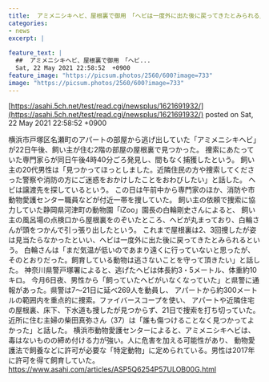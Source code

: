 ```yaml
---
title:  アミメニシキヘビ、屋根裏で御用　「ヘビは一度外に出た後に戻ってきたとみられる」  
categories:
- news
excerpt: |
  
feature_text: |
  ##  アミメニシキヘビ、屋根裏で御用　「ヘビ...
  Sat, 22 May 2021 22:58:52  +0900
feature_image: "https://picsum.photos/2560/600?image=733"
image: "https://picsum.photos/2560/600?image=733"
---
```


[https://asahi.5ch.net/test/read.cgi/newsplus/1621691932/](https://asahi.5ch.net/test/read.cgi/newsplus/1621691932/)
posted on Sat, 22 May 2021 22:58:52  +0900

<!--more-->

横浜市戸塚区名瀬町のアパートの部屋から逃げ出していた「アミメニシキヘビ」が22日午後、飼い主が住む2階の部屋の屋根裏で見つかった。 捜索にあたっていた専門家らが同日午後4時40分ごろ発見し、間もなく捕獲したという。 飼い主の20代男性は「見つかってほっとしました。近隣住民の方や捜索してくださった警察や消防の方にご迷惑をおかけしたことをおわびしたい」と話した。 ヘビは譲渡先を探しているという。 この日は午前中から専門家のほか、消防や市動物愛護センター職員などが付近一帯を捜していた。 飼い主の依頼で捜索に協力していた静岡県河津町の動物園「iZoo」園長の白輪剛史さんによると、 飼い主の風呂場の点検口から屋根裏をのぞいたところ、ヘビが丸まっており、白輪さんが頭をつかんで引っ張り出したという。 これまで屋根裏は2、3回捜したが姿は見当たらなかったといい、ヘビは一度外に出た後に戻ってきたとみられるという。 白輪さんは「まだ気温が低いのであまり遠くに行っていないと思ったが、そのとおりだった。飼育している動物は逃さないことを守って頂きたい」と話した。 神奈川県警戸塚署によると、逃げたヘビは体長約3・5メートル、体重約10キロ。 今月6日夜、男性から「飼っていたヘビがいなくなっていた」と県警に通報があった。県警は7〜21日に延べ269人を動員し、 アパートから約300メートルの範囲内を重点的に捜索。ファイバースコープを使い、 アパートや近隣住宅の屋根裏、床下、下水道も捜したが見つからず、21日で捜索を打ち切っていた。 近所に住む主婦の柴田真弥さん（37）は「誰も傷つけることなく見つかってよかった」と話した。 横浜市動物愛護センターによると、アミメニシキヘビは、毒はないものの締め付ける力が強い。人に危害を加える可能性があり、 動物愛護法で飼養などに許可が必要な「特定動物」に定められている。男性は2017年に許可を得て飼育していた。 https://www.asahi.com/articles/ASP5Q6254P57ULOB00G.html
